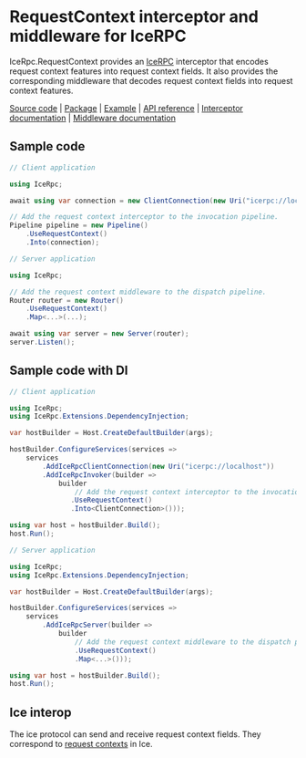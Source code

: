 # RequestContext interceptor and middleware for IceRPC

IceRpc.RequestContext provides an [IceRPC][icerpc-csharp] interceptor that encodes request context features into request
context fields. It also provides the corresponding middleware that decodes request context fields into request context
features.

[Source code][source] | [Package][package] | [Example][example] | [API reference][api] | [Interceptor documentation][interceptor] | [Middleware documentation][middleware]

## Sample code

```csharp
// Client application

using IceRpc;

await using var connection = new ClientConnection(new Uri("icerpc://localhost"));

// Add the request context interceptor to the invocation pipeline.
Pipeline pipeline = new Pipeline()
    .UseRequestContext()
    .Into(connection);
```

```csharp
// Server application

using IceRpc;

// Add the request context middleware to the dispatch pipeline.
Router router = new Router()
    .UseRequestContext()
    .Map<...>(...);

await using var server = new Server(router);
server.Listen();
```

## Sample code with DI

```csharp
// Client application

using IceRpc;
using IceRpc.Extensions.DependencyInjection;

var hostBuilder = Host.CreateDefaultBuilder(args);

hostBuilder.ConfigureServices(services =>
    services
        .AddIceRpcClientConnection(new Uri("icerpc://localhost"))
        .AddIceRpcInvoker(builder =>
            builder
                // Add the request context interceptor to the invocation pipeline.
               .UseRequestContext()
               .Into<ClientConnection>()));

using var host = hostBuilder.Build();
host.Run();
```

```csharp
// Server application

using IceRpc;
using IceRpc.Extensions.DependencyInjection;

var hostBuilder = Host.CreateDefaultBuilder(args);

hostBuilder.ConfigureServices(services =>
    services
        .AddIceRpcServer(builder =>
            builder
                // Add the request context middleware to the dispatch pipeline.
                .UseRequestContext()
                .Map<...>()));

using var host = hostBuilder.Build();
host.Run();
```

## Ice interop

The ice protocol can send and receive request context fields. They correspond to
[request contexts][ice_request_contexts] in Ice.

[api]: https://api.testing.zeroc.com/csharp/api/IceRpc.RequestContext.html
[ice_request_contexts]: https://doc.zeroc.com/ice/3.7/client-side-features/request-contexts
[icerpc-csharp]: https://github.com/icerpc/icerpc-csharp
[interceptor]: https://docs.testing.zeroc.com/icerpc/invocation/interceptor
[example]: https://github.com/icerpc/icerpc-csharp/tree/main/examples/RequestContext
[middleware]: https://docs.testing.zeroc.com/icerpc/dispatch/middleware
[package]: https://www.nuget.org/packages/IceRpc.RequestContext
[source]: https://github.com/icerpc/icerpc-csharp/tree/main/src/IceRpc.RequestContext
